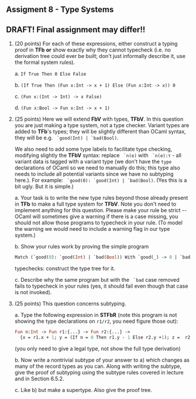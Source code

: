 ## Assigment 8 - Type Systems
## DRAFT!  Final assignment may differ!!


1. (20 points) For each of these expressions, either construct a typing proof in **TFb** **or** show exactly why they cannot typecheck (i.e. no derivation tree could ever be built; don't just informally describe it, use the formal system rules).

    a.  `If True Then 0 Else False`

    b.  `(If True Then (Fun x:Int -> x + 1) Else (Fun x:Int -> x)) 0`

    c.  `(Fun x:(Int -> Int) -> x False)`

    d.  `(Fun x:Bool -> Fun x:Int -> x + 1)`

2.  (25 points) Here we will extend **FbV** with types, **TFbV**. In this question you are just making a type system, not a type checker. Variant types are added to **TFb**'s types; they will be slightly different than OCaml syntax, they will be e.g. `` `good(Int) | `bad(Bool)``.


    We also need to add some type labels to facilitate type checking, modifying slightly the **TFbV** syntax: replace `` `n(e)`` with `` `n(e):τ`` - all variant data is tagged with a variant type (we don't have the `type` declarations of OCaml so we need to manually do this; this type also needs to include all potential variants since we have no subtyping here.). For example: `` `good(0): `good(Int) | `bad(Bool)``.  (Yes this is a bit ugly.  But it is simple.)

    a.  Your task is to write the new type rules beyond those already present in **TFb** to make a full type system for **TFbV**. Note you don't need to implement anything for this question. Please make your rule be strict -- OCaml will sometimes give a warning if there is a case missing, you should not allow those programs to typecheck in your rule. (To model the warning we would need to include a warning flag in our type system.)

    b.  Show your rules work by proving the simple program

    ```ocaml
    Match (`good(0): `good(Int) | `bad(Bool)) With `good(_) -> 0 | `bad(_) -> 1
    ```

    typechecks: construct the type tree for it.

    c.  Describe why the same program but with the `` `bad`` case removed fails to typecheck in your rules (yes, it should fail even though that case is not invoked).


3. (25 points)  This question concerns subtyping.

    a.  Type the following expression in **STFbR** (note this program is not showing the type declarations on `r1/r2`, you need figure those out):

    ```ocaml
    Fun n:Int -> Fun r1:{...} -> Fun r2:{...} ->
      {x = r1.x + 1; y = (If n = 0 Then r1.y - 1 Else r2.y +1); z =  r2.z + 2}
    ```

    (you only need to give a legal type, not show the full type derivation)

    b.  Now write a nontrivial subtype of your answer to a) which changes as many of the record types as you can.  Along with writing the subtype, give the proof of subtyping using the subtype rules covered in lecture and in Section 6.5.2.

    c.  Like b) but make a supertype.  Also give the proof tree.

